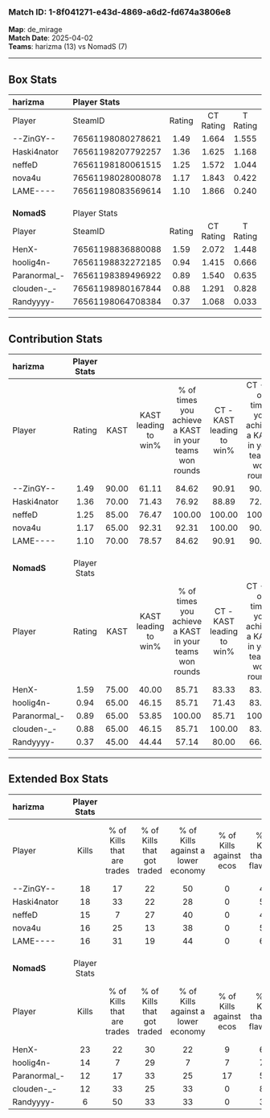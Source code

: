 ### Match ID: 1-8f041271-e43d-4869-a6d2-fd674a3806e8  
**Map**: de_mirage  
**Match Date**: 2025-04-02  
**Teams**: harizma (13) vs NomadS (7)  

---  

## Box Stats  

| **harizma**  | Player Stats      |        |           |          |       |       |       |         |        |      |     |
| :- | :- | :-: | :-: | :-: | :-: | :-: | :-: | :-: | :-: | :-: | :-: |
| Player       | SteamID           | Rating | CT Rating | T Rating | KAST  |  ADR  | Kills | Assists | Deaths | K/D  | HS% |
| --ZinGY--    | 76561198080278621 |  1.49  |   1.664   |  1.555   | 90.00 | 85.7  |  18   |    2    |   11   | 1.64 | 38  |
| Haski4nator  | 76561198207792257 |  1.36  |   1.625   |  1.168   | 70.00 | 102.5 |  18   |    6    |   13   | 1.38 | 50  |
| neffeD       | 76561198180061515 |  1.25  |   1.572   |  1.044   | 85.00 | 85.8  |  15   |    4    |   14   | 1.07 | 73  |
| nova4u       | 76561198028008078 |  1.17  |   1.843   |  0.422   | 65.00 | 86.7  |  16   |    2    |   13   | 1.23 | 68  |
| LAME----     | 76561198083569614 |  1.10  |   1.866   |  0.240   | 70.00 | 74.3  |  16   |    4    |   16   | 1.00 | 62  |
|              |                   |        |           |          |       |       |       |         |        |      |     |
|              |                   |        |           |          |       |       |       |         |        |      |     |
|              |                   |        |           |          |       |       |       |         |        |      |     |
| **NomadS**   | Player Stats      |        |           |          |       |       |       |         |        |      |     |
| Player       | SteamID           | Rating | CT Rating | T Rating | KAST  |  ADR  | Kills | Assists | Deaths | K/D  | HS% |
| HenX-        | 76561198836880088 |  1.59  |   2.072   |  1.448   | 75.00 | 118.5 |  23   |    7    |   16   | 1.44 | 47  |
| hoolig4n-    | 76561198832272185 |  0.94  |   1.415   |  0.666   | 65.00 | 68.7  |  14   |    1    |   16   | 0.88 | 57  |
| Paranormal_- | 76561198389496922 |  0.89  |   1.540   |  0.635   | 65.00 | 67.4  |  12   |    4    |   15   | 0.80 | 58  |
| clouden-_-   | 76561198980167844 |  0.88  |   1.291   |  0.828   | 65.00 | 74.8  |  12   |    7    |   17   | 0.71 | 58  |
| Randyyyy-    | 76561198064708384 |  0.37  |   1.068   |  0.033   | 45.00 | 60.2  |   6   |    6    |   19   | 0.32 | 33  |
---  

## Contribution Stats  

| **harizma**  | Player Stats |       |                      |                                                        |                           |                                                             |                          |                                                            |
| :- | :-: | :-: | :-: | :-: | :-: | :-: | :-: | :-: |
| Player       |    Rating    | KAST  | KAST leading to win% | % of times you achieve a KAST in your teams won rounds | CT - KAST leading to win% | CT - % of times you achieve a KAST in your teams won rounds | T - KAST leading to win% | T - % of times you achieve a KAST in your teams won rounds |
| --ZinGY--    |     1.49     | 90.00 |        61.11         |                         84.62                          |           90.91           |                            90.91                            |          14.29           |                           50.00                            |
| Haski4nator  |     1.36     | 70.00 |        71.43         |                         76.92                          |           88.89           |                            72.73                            |          40.00           |                           100.00                           |
| neffeD       |     1.25     | 85.00 |        76.47         |                         100.00                         |          100.00           |                           100.00                            |          33.33           |                           100.00                           |
| nova4u       |     1.17     | 65.00 |        92.31         |                         92.31                          |          100.00           |                            90.91                            |          66.67           |                           100.00                           |
| LAME----     |     1.10     | 70.00 |        78.57         |                         84.62                          |           90.91           |                            90.91                            |          33.33           |                           50.00                            |
|              |              |       |                      |                                                        |                           |                                                             |                          |                                                            |
|              |              |       |                      |                                                        |                           |                                                             |                          |                                                            |
|              |              |       |                      |                                                        |                           |                                                             |                          |                                                            |
| **NomadS**   | Player Stats |       |                      |                                                        |                           |                                                             |                          |                                                            |
| Player       |    Rating    | KAST  | KAST leading to win% | % of times you achieve a KAST in your teams won rounds | CT - KAST leading to win% | CT - % of times you achieve a KAST in your teams won rounds | T - KAST leading to win% | T - % of times you achieve a KAST in your teams won rounds |
| HenX-        |     1.59     | 75.00 |        40.00         |                         85.71                          |           83.33           |                            83.33                            |          11.11           |                           100.00                           |
| hoolig4n-    |     0.94     | 65.00 |        46.15         |                         85.71                          |           71.43           |                            83.33                            |          16.67           |                           100.00                           |
| Paranormal_- |     0.89     | 65.00 |        53.85         |                         100.00                         |           85.71           |                           100.00                            |          16.67           |                           100.00                           |
| clouden-_-   |     0.88     | 65.00 |        46.15         |                         85.71                          |          100.00           |                            83.33                            |          12.50           |                           100.00                           |
| Randyyyy-    |     0.37     | 45.00 |        44.44         |                         57.14                          |           80.00           |                            66.67                            |           0.00           |                            0.00                            |
---  

## Extended Box Stats  

| **harizma**  | Player Stats |                            |                            |                                    |                         |                              |                                 |        |                             |                                     |                          |                               |                            |
| :- | :-: | :-: | :-: | :-: | :-: | :-: | :-: | :-: | :-: | :-: | :-: | :-: | :-: |
| Player       |    Kills     | % of Kills that are trades | % of Kills that got traded | % of Kills against a lower economy | % of Kills against ecos | % of Kills that are flawless | % of Kills that are close duels | Deaths | % of Deaths that get traded | % of Deaths against a lower economy | % of Deaths against ecos | % of Deaths that are flawless | % of Deaths that are close |
| --ZinGY--    |      18      |             17             |             22             |                 50                 |            0            |              44              |               22                |   11   |             45              |                 18                  |            0             |              73               |             0              |
| Haski4nator  |      18      |             33             |             22             |                 28                 |            0            |              56              |                6                |   13   |             23              |                 38                  |            0             |              62               |             0              |
| neffeD       |      15      |             7              |             27             |                 40                 |            0            |              40              |                7                |   14   |             29              |                 29                  |            0             |              50               |             0              |
| nova4u       |      16      |             25             |             13             |                 38                 |            0            |              50              |               13                |   13   |             31              |                 31                  |            0             |              62               |             15             |
| LAME----     |      16      |             31             |             19             |                 44                 |            0            |              69              |               13                |   16   |             25              |                 31                  |            0             |              81               |             0              |
|              |              |                            |                            |                                    |                         |                              |                                 |        |                             |                                     |                          |                               |                            |
|              |              |                            |                            |                                    |                         |                              |                                 |        |                             |                                     |                          |                               |                            |
|              |              |                            |                            |                                    |                         |                              |                                 |        |                             |                                     |                          |                               |                            |
| **NomadS**   | Player Stats |                            |                            |                                    |                         |                              |                                 |        |                             |                                     |                          |                               |                            |
| Player       |    Kills     | % of Kills that are trades | % of Kills that got traded | % of Kills against a lower economy | % of Kills against ecos | % of Kills that are flawless | % of Kills that are close duels | Deaths | % of Deaths that get traded | % of Deaths against a lower economy | % of Deaths against ecos | % of Deaths that are flawless | % of Deaths that are close |
| HenX-        |      23      |             22             |             30             |                 22                 |            9            |              61              |                0                |   16   |             25              |                  6                  |            0             |              44               |             13             |
| hoolig4n-    |      14      |             7              |             29             |                 7                  |            7            |              79              |                7                |   16   |              6              |                  6                  |            0             |              63               |             13             |
| Paranormal_- |      12      |             17             |             33             |                 25                 |           17            |              58              |                0                |   15   |             27              |                  7                  |            0             |              47               |             13             |
| clouden-_-   |      12      |             33             |             25             |                 33                 |            0            |              83              |                0                |   17   |             29              |                  6                  |            6             |              53               |             12             |
| Randyyyy-    |      6       |             50             |             33             |                 33                 |            0            |              33              |               17                |   19   |             16              |                 11                  |            5             |              53               |             11             |

